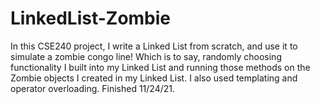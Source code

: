 # LinkedList-Zombie

In this CSE240 project, I write a Linked List from scratch, and use it to simulate a zombie congo line! Which is to say, randomly choosing functionality I built into my Linked List and running those methods on the Zombie objects I created in my Linked List. I also used templating and operator overloading. Finished 11/24/21.

